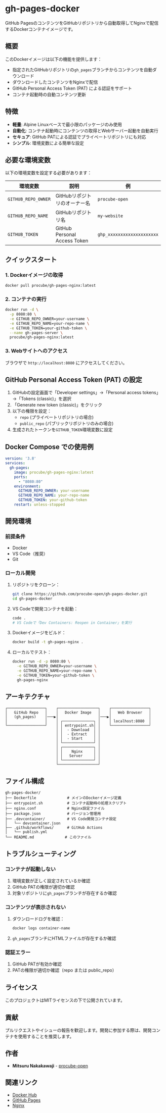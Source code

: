 # gh-pages-docker

GitHub PagesのコンテンツをGitHubリポジトリから自動取得してNginxで配信するDockerコンテナイメージです。

## 概要

このDockerイメージは以下の機能を提供します：

- 指定されたGitHubリポジトリの`gh_pages`ブランチからコンテンツを自動ダウンロード
- ダウンロードしたコンテンツをNginxで配信
- GitHub Personal Access Token (PAT) による認証をサポート
- コンテナ起動時の自動コンテンツ更新

## 特徴

- **軽量**: Alpine Linuxベースで最小限のパッケージのみ使用
- **自動化**: コンテナ起動時にコンテンツの取得とWebサーバー起動を自動実行
- **セキュア**: GitHub PATによる認証でプライベートリポジトリにも対応
- **シンプル**: 環境変数による簡単な設定

## 必要な環境変数

以下の環境変数を設定する必要があります：

| 環境変数 | 説明 | 例 |
|---------|------|-----|
| `GITHUB_REPO_OWNER` | GitHubリポジトリのオーナー名 | `procube-open` |
| `GITHUB_REPO_NAME` | GitHubリポジトリ名 | `my-website` |
| `GITHUB_TOKEN` | GitHub Personal Access Token | `ghp_xxxxxxxxxxxxxxxxxxxx` |

## クイックスタート

### 1. Dockerイメージの取得

```bash
docker pull procube/gh-pages-nginx:latest
```

### 2. コンテナの実行

```bash
docker run -d \
  -p 8080:80 \
  -e GITHUB_REPO_OWNER=your-username \
  -e GITHUB_REPO_NAME=your-repo-name \
  -e GITHUB_TOKEN=your-github-token \
  --name gh-pages-server \
  procube/gh-pages-nginx:latest
```

### 3. Webサイトへのアクセス

ブラウザで `http://localhost:8080` にアクセスしてください。

## GitHub Personal Access Token (PAT) の設定

1. GitHubの設定画面で「Developer settings」→「Personal access tokens」→「Tokens (classic)」を選択
2. 「Generate new token (classic)」をクリック
3. 以下の権限を設定：
   - `repo` (プライベートリポジトリの場合)
   - `public_repo` (パブリックリポジトリのみの場合)
4. 生成されたトークンを`GITHUB_TOKEN`環境変数に設定

## Docker Compose での使用例

```yaml
version: '3.8'
services:
  gh-pages:
    image: procube/gh-pages-nginx:latest
    ports:
      - "8080:80"
    environment:
      GITHUB_REPO_OWNER: your-username
      GITHUB_REPO_NAME: your-repo-name
      GITHUB_TOKEN: your-github-token
    restart: unless-stopped
```

## 開発環境

### 前提条件

- Docker
- VS Code（推奨）
- Git

### ローカル開発

1. リポジトリをクローン：

   ```bash
   git clone https://github.com/procube-open/gh-pages-docker.git
   cd gh-pages-docker
   ```

2. VS Codeで開発コンテナを起動：

   ```bash
   code .
   # VS Codeで「Dev Containers: Reopen in Container」を実行
   ```

3. Dockerイメージをビルド：

   ```bash
   docker build -t gh-pages-nginx .
   ```

4. ローカルでテスト：

   ```bash
   docker run -d -p 8080:80 \
     -e GITHUB_REPO_OWNER=your-username \
     -e GITHUB_REPO_NAME=your-repo-name \
     -e GITHUB_TOKEN=your-github-token \
     gh-pages-nginx
   ```

## アーキテクチャ

```mermaid
┌─────────────────┐    ┌──────────────────┐    ┌─────────────────┐
│   GitHub Repo   │    │   Docker Image   │    │   Web Browser   │
│   (gh_pages)    │───▶│                  │───▶│                 │
│                 │    │ ┌──────────────┐ │    │ localhost:8080  │
└─────────────────┘    │ │ entrypoint.sh│ │    └─────────────────┘
                       │ │  - Download  │ │
                       │ │  - Extract   │ │
                       │ │  - Start     │ │
                       │ └──────────────┘ │
                       │ ┌──────────────┐ │
                       │ │    Nginx     │ │
                       │ │   Server     │ │
                       │ └──────────────┘ │
                       └──────────────────┘
```

## ファイル構成

```text
gh-pages-docker/
├── Dockerfile              # メインのDockerイメージ定義
├── entrypoint.sh           # コンテナ起動時の処理スクリプト
├── nginx.conf              # Nginx設定ファイル
├── package.json            # バージョン管理用
├── .devcontainer/          # VS Code開発コンテナ設定
│   └── devcontainer.json
├── .github/workflows/      # GitHub Actions
│   └── publish.yml
└── README.md              # このファイル
```

## トラブルシューティング

### コンテナが起動しない

1. 環境変数が正しく設定されているか確認
2. GitHub PATの権限が適切か確認
3. 対象リポジトリに`gh_pages`ブランチが存在するか確認

### コンテンツが表示されない

1. ダウンロードログを確認：

   ```bash
   docker logs container-name
   ```

2. `gh_pages`ブランチにHTMLファイルが存在するか確認

### 認証エラー

1. GitHub PATが有効か確認
2. PATの権限が適切か確認（repo または public_repo）

## ライセンス

このプロジェクトはMITライセンスの下で公開されています。

## 貢献

プルリクエストやイシューの報告を歓迎します。開発に参加する際は、開発コンテナを使用することを推奨します。

## 作者

- **Mitsuru Nakakawaji** - [procube-open](https://github.com/procube-open)

## 関連リンク

- [Docker Hub](https://hub.docker.com/)
- [GitHub Pages](https://pages.github.com/)
- [Nginx](https://nginx.org/)
